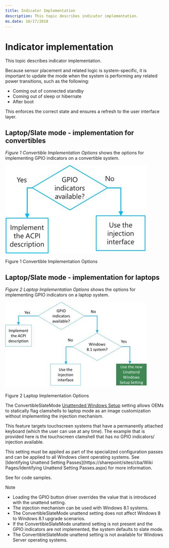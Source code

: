 ```yaml
---
title: Indicator Implementation
description: This topic describes indicator implementation.
ms.date: 10/17/2018
---
```


# Indicator implementation

This topic describes indicator implementation.

Because sensor placement and related logic is system-specific, it is important to update the mode when the system is performing any related power transitions, such as the following:

- Coming out of connected standby
- Coming out of sleep or hibernate
- After boot

This enforces the correct state and ensures a refresh to the user interface layer.

## Laptop/Slate mode - implementation for convertibles

*Figure 1 Convertible Implementation Options* shows the options for implementing GPIO indicators on a convertible system.

![convertible implementation options.](images/implementationconvertibles.jpg)

Figure 1 Convertible Implementation Options

## Laptop/Slate mode - implementation for laptops

*Figure 2 Laptop Implementation Options* shows the options for implementing GPIO indicators on a laptop system.

![laptop implementation options.](images/implementationlaptops.jpg)

Figure 2 Laptop Implementation Options

The ConvertibleSlateMode [Unattended Windows Setup](/previous-versions/windows/it-pro/windows-8.1-and-8/ff699026(v=win.10)) setting allows OEMs to statically flag clamshells to laptop mode as an image customization without implementing the injection mechanism.

This feature targets touchscreen systems that have a permanently attached keyboard (which the user can use at any time). The example that is provided here is the touchscreen clamshell that has no GPIO indicators/ injection available.

This setting must be applied as part of the specialized configuration passes and can be applied to all Windows client operating systems. See [Identifying Unattend Setting Passes](https://sharepoint/sites/cba/Wiki Pages/Identifying Unattend Setting Passes.aspx) for more information.

See for code samples.

> [!NOTE]
>
> - Loading the GPIO button driver overrides the value that is introduced with the unattend setting.
> - The injection mechanism can be used with Windows 8.1 systems.
> - The ConvertibleSlateMode unattend setting does not affect Windows 8 to Windows 8.1 upgrade scenarios.
> - If the ConvertibleSlateMode unattend setting is not present and the GPIO indicators are not implemented, the system defaults to slate mode.
> - The ConvertibleSlateMode unattend setting is not available for Windows Server operating systems.
